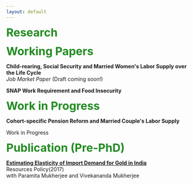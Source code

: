 ```yaml
---
layout: default
---
```


<span style=" color:ForestGreen; font-size:30px;">**Research**</span>

<!--
You can also find my articles on my Google Scholar profile. 
### Working Paper -->
<span style=" color:ForestGreen; font-size:30px;">**Working Papers**</span>

**Child-rearing, Social Security and Married Women's Labor Supply over the Life Cycle** <br>
*Job Market Paper* (Draft coming soon!) <br>

**SNAP Work Requirement and Food Insecurity**


<!-- ### Work in Progress -->
<span style=" color:ForestGreen; font-size:30px;">**Work in Progress**</span>

**Cohort-specific Pension Reform and Married Couple's Labor Supply**

Work in Progress

<!-- ### Publication (Pre-PhD) -->
<span style=" color:ForestGreen; font-size:30px;">**Publication (Pre-PhD)**</span>

**[Estimating Elasticity of Import Demand for Gold in India](https://www.sciencedirect.com/science/article/abs/pii/S0301420716302410?via%3Dihub)**    
Resources Policy(2017) <br>
with Paramita Mukherjee and Vivekananda Mukherjee 





<br><br>
